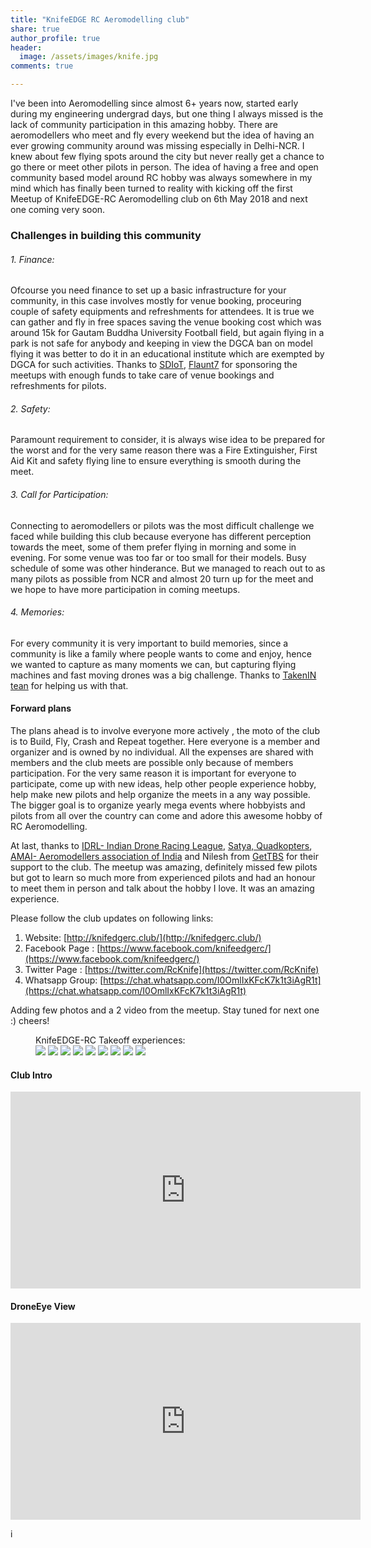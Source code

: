 ```yaml
---
title: "KnifeEDGE RC Aeromodelling club"
share: true
author_profile: true
header:
  image: /assets/images/knife.jpg
comments: true  

---
```


I've been into Aeromodelling since almost 6+ years now, started early during my engineering undergrad days, but one thing I always missed is the lack of community participation in this amazing hobby. There are aeromodellers who meet and fly every weekend but the idea of having an ever growing community around was missing especially in Delhi-NCR. I knew about few flying spots around the city but never really get a chance to go there or meet other pilots in person. The idea of having a free and open community based model around RC hobby was always somewhere in my mind which has finally been turned to reality with kicking off the first Meetup of KnifeEDGE-RC Aeromodelling club on 6th May 2018 and next one coming very soon. 

### Challenges in building this community

###### 1. Finance: 
Ofcourse you need finance to set up a basic infrastructure for your community, in this case involves mostly for venue booking, proceuring couple of safety equipments and refreshments for attendees. It is true we can gather and fly in free spaces saving the venue booking cost which was around 15k for Gautam Buddha University Football field, but again flying in a park is not safe for anybody and keeping in view the DGCA ban on model flying it was better to do it in an educational institute which are exempted by DGCA for such activities. Thanks to [SDIoT](https://sdiot.io), [Flaunt7](https://flaunt7.com/) for sponsoring the meetups with enough funds to take care of venue bookings and refreshments for pilots.

###### 2. Safety:
Paramount requirement to consider, it is always wise idea to be prepared for the worst and for the very same reason there was a Fire Extinguisher, First Aid Kit and safety flying line to ensure everything is smooth during the meet.

###### 3. Call for Participation:
Connecting to aeromodellers or pilots was the most difficult challenge we faced while building this club because everyone has different perception towards the meet, some of them prefer flying in morning and some in evening. For some venue was too far or too small for their models. Busy schedule of some was other hinderance. But we managed to reach out to as many pilots as possible from NCR and almost 20 turn up for the meet and we hope to have more participation in coming meetups.

###### 4. Memories:
For every community it is very important to build memories, since a community is like a family where people wants to come and enjoy, hence we wanted to capture as many moments we can, but capturing flying machines and fast moving drones was a big challenge. Thanks to [TakenIN tean](http://www.takenincompany.com/) for helping us with that.

#### Forward plans

The plans ahead is to involve everyone more actively , the moto of the club is to Build, Fly, Crash and Repeat together. Here everyone is a member and organizer and is owned by no individual. All the expenses are shared with members and the club meets are possible only because of members participation. For the very same reason it is important for everyone to participate, come up with new ideas, help other people experience hobby, help make new pilots and help organize the meets in a any way possible. The bigger goal is to organize yearly mega events where hobbyists and pilots from all over the country can come and adore this awesome hobby of RC Aeromodelling. 

At last, thanks to [IDRL- Indian Drone Racing League](https://droneracingindia.com/), [Satya, Quadkopters](Quadkopters), [AMAI- Aeromodellers association of India](http://www.amai.in/) and Nilesh from [GetTBS](http://gettbs.in) for their support to the club. The meetup was amazing, definitely missed few pilots but got to learn so much more from experienced pilots and had an honour to meet them in person and talk about the hobby I love. It was an amazing experience.

Please follow the club updates on following links:

1. Website: [http://knifedgerc.club/](http://knifedgerc.club/)
2. Facebook Page : [https://www.facebook.com/knifeedgerc/](https://www.facebook.com/knifeedgerc/)
3. Twitter Page : [https://twitter.com/RcKnife](https://twitter.com/RcKnife)
4. Whatsapp Group: [https://chat.whatsapp.com/I0OmlIxKFcK7k1t3iAgR1t](https://chat.whatsapp.com/I0OmlIxKFcK7k1t3iAgR1t)

Adding few photos and a 2 video from the meetup. Stay tuned for next one :) cheers!

<figure class="third">
    <figcaption>KnifeEDGE-RC Takeoff experiences:</figcaption>
    <img src="/assets/images/kn/1.JPG">
    <img src="/assets/images/kn/2.JPG">
    <img src="/assets/images/kn/3.JPG">
    <img src="/assets/images/kn/4.JPG">
    <img src="/assets/images/kn/5.JPG">
    <img src="/assets/images/kn/6.JPG">
    <img src="/assets/images/kn/7.JPG">
    <img src="/assets/images/kn/8.JPG">
    <img src="/assets/images/kn/9.JPG">
</figure>

#### Club Intro
<iframe width="560" height="315" src="https://www.youtube.com/embed/MvViAy3yq94" frameborder="0" allow="autoplay; encrypted-media" allowfullscreen></iframe>

#### DroneEye View 
<iframe width="560" height="315" src="https://www.youtube.com/embed/oyy9nQof60A" frameborder="0" allow="autoplay; encrypted-media" allowfullscreen></iframe>


i
